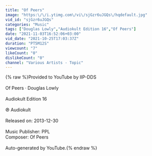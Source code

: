 ```yaml
---
title: "Of Peers"
image: "https:\/\/i.ytimg.com\/vi\/sjGzr6uJGQs\/hqdefault.jpg"
vid_id: "sjGzr6uJGQs"
categories: "Music"
tags: ["Douglas Lowly","Audiokult Edition 16","Of Peers"]
date: "2021-11-03T16:52:06+03:00"
vid_date: "2021-10-25T17:03:37Z"
duration: "PT5M12S"
viewcount: "7"
likeCount: "0"
dislikeCount: "0"
channel: "Various Artists - Topic"
---
```

{% raw %}Provided to YouTube by IIP-DDS<br /><br />Of Peers · Douglas Lowly<br /><br />Audiokult Edition 16<br /><br />℗ Audiokult<br /><br />Released on: 2013-12-30<br /><br />Music  Publisher: PPL<br />Composer: Of Peers<br /><br />Auto-generated by YouTube.{% endraw %}
